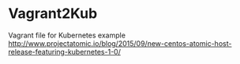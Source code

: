 # Vagrant2Kub
Vagrant file for Kubernetes example http://www.projectatomic.io/blog/2015/09/new-centos-atomic-host-release-featuring-kubernetes-1-0/
